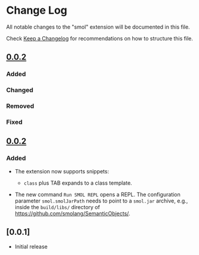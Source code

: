 # Change Log

All notable changes to the "smol" extension will be documented in this file.

Check [Keep a Changelog](http://keepachangelog.com/) for recommendations on how to structure this file.

## [0.0.2]

### Added

### Changed

### Removed

### Fixed

## [0.0.2]

### Added

- The extension now supports snippets:
  - `class` plus TAB expands to a class template.
  
- The new command `Run SMOL REPL` opens a REPL.  The configuration parameter `smol.smolJarPath` needs to point to a `smol.jar` archive, e.g., inside the `build/libs/` directory of https://github.com/smolang/SemanticObjects/.

## [0.0.1]

- Initial release

[Unreleased]: https://github.com/abstools/abs-vs-code/compare/v0.0.2...HEAD
[0.0.2]: https://github.com/abstools/abs-vs-code/compare/v0.0.1...0.0.2

